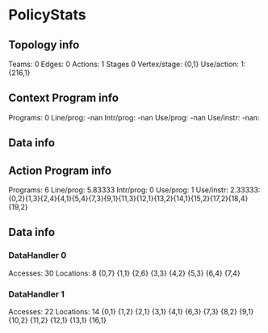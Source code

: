 # PolicyStats
## Topology info
Teams:		0
Edges:		0
Actions:	1
Stages		0
Vertex/stage:	{0,1} 
Use/action:	1: {216,1} 

## Context Program info
Programs:	0
Line/prog:	-nan
Intr/prog:	-nan
Use/prog:	-nan
Use/instr:	-nan: 

## Data info


## Action Program info
Programs:	6
Line/prog:	5.83333
Intr/prog:	0
Use/prog:	1
Use/instr:	2.33333: {0,2}{1,3}{2,4}{4,1}{5,4}{7,3}{9,1}{11,3}{12,1}{13,2}{14,1}{15,2}{17,2}{18,4}{19,2}

## Data info

### DataHandler 0
Accesses:	30
Locations:	8
{0,7} {1,1} {2,6} {3,3} {4,2} {5,3} {6,4} {7,4} 

### DataHandler 1
Accesses:	22
Locations:	14
{0,1} {1,2} {2,1} {3,1} {4,1} {6,3} {7,3} {8,2} {9,1} {10,2} {11,2} {12,1} {13,1} {16,1} 